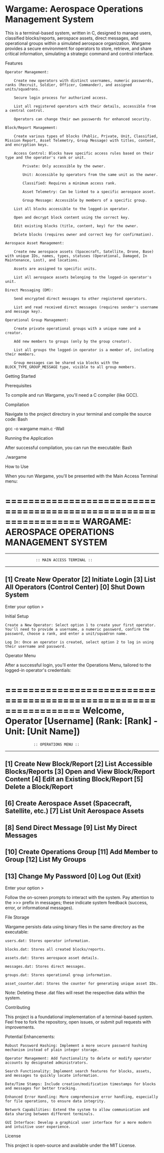 # Wargame: Aerospace Operations Management System

This is a terminal-based system, written in C, designed to manage users, classified blocks/reports, aerospace assets, direct messages, and operational groups within a simulated aerospace organization. Wargame provides a secure environment for operators to store, retrieve, and share critical information, simulating a strategic command and control interface.

Features

    Operator Management:

        Create new operators with distinct usernames, numeric passwords, ranks (Recruit, Soldier, Officer, Commander), and assigned units/squadrons.

        Secure login process for authorized access.

        List all registered operators with their details, accessible from a central control.

        Operators can change their own passwords for enhanced security.

    Block/Report Management:

        Create various types of blocks (Public, Private, Unit, Classified, Mission Report, Asset Telemetry, Group Message) with titles, content, and encryption keys.

        Access Control: Blocks have specific access rules based on their type and the operator's rank or unit.

            Private: Only accessible by the owner.

            Unit: Accessible by operators from the same unit as the owner.

            Classified: Requires a minimum access rank.

            Asset Telemetry: Can be linked to a specific aerospace asset.

            Group Message: Accessible by members of a specific group.

        List all blocks accessible to the logged-in operator.

        Open and decrypt block content using the correct key.

        Edit existing blocks (title, content, key) for the owner.

        Delete blocks (requires owner and correct key for confirmation).

    Aerospace Asset Management:

        Create new aerospace assets (Spacecraft, Satellite, Drone, Base) with unique IDs, names, types, statuses (Operational, Damaged, In Maintenance, Lost), and locations.

        Assets are assigned to specific units.

        List all aerospace assets belonging to the logged-in operator's unit.

    Direct Messaging (DM):

        Send encrypted direct messages to other registered operators.

        List and read received direct messages (requires sender's username and message key).

    Operational Group Management:

        Create private operational groups with a unique name and a creator.

        Add new members to groups (only by the group creator).

        List all groups the logged-in operator is a member of, including their members.

        Group messages can be shared via blocks with the BLOCK_TYPE_GROUP_MESSAGE type, visible to all group members.

Getting Started

Prerequisites

To compile and run Wargame, you'll need a C compiler (like GCC).

Compilation

Navigate to the project directory in your terminal and compile the source code:
Bash

gcc -o wargame main.c -Wall

Running the Application

After successful compilation, you can run the executable:
Bash

./wargame

How to Use

When you run Wargame, you'll be presented with the Main Access Terminal menu:

=================================================================
        WARGAME: AEROSPACE OPERATIONS MANAGEMENT SYSTEM
=================================================================

-----------------------------------------------------------------
                  :: MAIN ACCESS TERMINAL ::
-----------------------------------------------------------------
  [1] Create New Operator
  [2] Initiate Login
  [3] List All Operators (Control Center)
  [0] Shut Down System
-----------------------------------------------------------------
Enter your option >

Initial Setup

    Create a New Operator: Select option 1 to create your first operator. You'll need to provide a username, a numeric password, confirm the password, choose a rank, and enter a unit/squadron name.

    Log In: Once an operator is created, select option 2 to log in using their username and password.

Operator Menu

After a successful login, you'll enter the Operations Menu, tailored to the logged-in operator's credentials:

=================================================================
  Welcome, Operator [Username] (Rank: [Rank] - Unit: [Unit Name])
=================================================================
                 :: OPERATIONS MENU ::
-----------------------------------------------------------------
  [1] Create New Block/Report
  [2] List Accessible Blocks/Reports
  [3] Open and View Block/Report Content
  [4] Edit an Existing Block/Report
  [5] Delete a Block/Report
-----------------------------------------------------------------
  [6] Create Aerospace Asset (Spacecraft, Satellite, etc.)
  [7] List Unit Aerospace Assets
-----------------------------------------------------------------
  [8] Send Direct Message
  [9] List My Direct Messages
-----------------------------------------------------------------
 [10] Create Operations Group
 [11] Add Member to Group
 [12] List My Groups
-----------------------------------------------------------------
 [13] Change My Password
  [0] Log Out (Exit)
-----------------------------------------------------------------
Enter your option >

Follow the on-screen prompts to interact with the system. Pay attention to the >>> prefix in messages; these indicate system feedback (success, error, or informational messages).

File Storage

Wargame persists data using binary files in the same directory as the executable:

    users.dat: Stores operator information.

    blocks.dat: Stores all created blocks/reports.

    assets.dat: Stores aerospace asset details.

    messages.dat: Stores direct messages.

    groups.dat: Stores operational group information.

    asset_counter.dat: Stores the counter for generating unique asset IDs.

Note: Deleting these .dat files will reset the respective data within the system.

Contributing

This project is a foundational implementation of a terminal-based system. Feel free to fork the repository, open issues, or submit pull requests with improvements.

Potential Enhancements:

    Robust Password Hashing: Implement a more secure password hashing mechanism instead of plain integer storage.

    Operator Management: Add functionality to delete or modify operator accounts by designated administrators.

    Search Functionality: Implement search features for blocks, assets, and messages to quickly locate information.

    Date/Time Stamps: Include creation/modification timestamps for blocks and messages for better tracking.

    Enhanced Error Handling: More comprehensive error handling, especially for file operations, to ensure data integrity.

    Network Capabilities: Extend the system to allow communication and data sharing between different terminals.

    GUI Interface: Develop a graphical user interface for a more modern and intuitive user experience.

License

This project is open-source and available under the MIT License.

